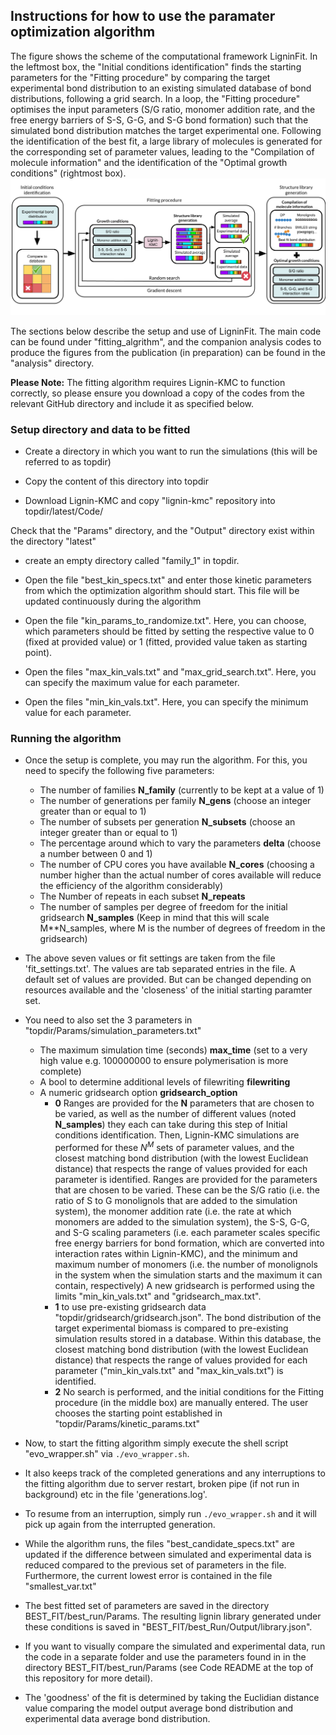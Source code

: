## Instructions for how to use the paramater optimization algorithm
The figure shows the scheme of the computational framework LigninFit. In the leftmost box, the "Initial conditions identification" finds the starting parameters for the "Fitting procedure" by comparing the target experimental bond distribution to an existing simulated database of bond distributions, following a grid search. In a loop, the "Fitting procedure" optimises the input parameters (S/G ratio, monomer addition rate, and the free energy barriers of S-S, G-G, and S-G bond formation) such that the simulated bond distribution matches the target experimental one.
Following the identification of the best fit, a large library of molecules is generated for the corresponding set of parameter values, leading to the "Compilation of molecule information" and the identification of the "Optimal growth conditions" (rightmost box).
![image info](./overview.png)

The sections below describe the setup and use of LigninFit. The main code can be found under "fitting_algrithm", and the companion analysis codes to produce the figures from the publication (in preparation) can be found in the "analysis" directory. 

**Please Note:** The fitting algorithm requires Lignin-KMC to function correctly, so please ensure you download a copy of the codes from the relevant GitHub directory and include it as specified below.

### Setup directory and data to be fitted

- Create a directory in which you want to run the simulations (this will be referred to as topdir)

- Copy the content of this directory into topdir

- Download Lignin-KMC and copy "lignin-kmc" repository into topdir/latest/Code/


Check that the "Params" directory, and the "Output" directory exist within the directory "latest"

- create an empty directory called "family_1" in topdir.

- Open the file "best_kin_specs.txt" and enter those kinetic parameters from which the optimization algorithm should start. This file will be updated continuously during the algorithm

- Open the file "kin_params_to_randomize.txt". Here, you can choose, which parameters should be fitted by setting the respective value to 0 (fixed at provided value) or 1 (fitted, provided value taken as starting point). 

- Open the files "max_kin_vals.txt" and "max_grid_search.txt". Here, you can specify the maximum value for each parameter.

- Open the files "min_kin_vals.txt". Here, you can specify the minimum value for each parameter.


### Running the algorithm

- Once the setup is complete, you may run the algorithm. For this, you need to specify the following five parameters:

    - The number of families **N_family** (currently to be kept at a value of 1)
    - The number of generations per family **N_gens** (choose an integer greater than or equal to 1)
    - The number of subsets per generation **N_subsets** (choose an integer greater than or equal to 1)
    - The percentage around which to vary the parameters **delta** (choose a number between 0 and 1)
    - The number of CPU cores you have available **N_cores** (choosing a number higher than the actual number of cores available will reduce the efficiency of the algorithm considerably)
    - The Number of repeats in each subset **N_repeats**
    - The number of samples per degree of freedom for the initial gridsearch **N_samples** (Keep in mind that this will scale M**N_samples, where M is the number of degrees of freedom in the gridsearch) 
    
- The above seven values or fit settings are taken from the file 'fit_settings.txt'. The values are tab separated entries in the file. A default set of values are provided. But can be changed depending on resources available and the 'closeness' of the initial starting paramter set.

- You need to also set the 3 parameters in "topdir/Params/simulation_parameters.txt"

    - The maximum simulation time (seconds) **max_time** (set to a very high value e.g. 100000000 to ensure polymerisation is more complete)
    - A bool to determine additional levels of filewriting **filewriting**
    - A numeric gridsearch option **gridsearch_option**
        - **0** Ranges are provided for the **N** parameters that are chosen to be varied, as well as the number of different values (noted **N_samples**) they each can take during this step of Initial conditions identification. Then, Lignin-KMC simulations are performed for these $N^M$ sets of parameter values, and the closest matching bond distribution (with the lowest Euclidean distance) that respects the range of values provided for each parameter is identified. Ranges are provided for the parameters that are chosen to be varied. These can be the S/G ratio (i.e. the ratio of S to G monolignols that are added to the simulation system), the monomer addition rate (i.e. the rate at which monomers are added to the simulation system), the S-S, G-G, and S-G  scaling parameters (i.e. each parameter scales specific free energy barriers for bond formation, which are converted into interaction rates within Lignin-KMC), and the minimum and maximum number of monomers (i.e. the number of monolignols in the system when the simulation starts and the maximum it can contain, respectively) A new gridsearch is performed using the limits "min_kin_vals.txt" and "gridsearch_max.txt". 
        - **1** to use pre-existing gridsearch data "topdir/gridsearch/gridsearch.json". The bond distribution of the target experimental biomass is compared to pre-existing simulation results stored in a database. Within this database, the closest matching bond distribution (with the lowest Euclidean distance) that respects the range of values provided for each parameter ("min_kin_vals.txt" and "max_kin_vals.txt") is identified.
        - **2** No search is performed, and the initial conditions for the Fitting procedure (in the middle box) are manually entered. The user chooses the starting point established in "topdir/Params/kinetic_params.txt"

- Now, to start the fitting algorithm simply execute the shell script "evo_wrapper.sh" via `./evo_wrapper.sh`.

- It also keeps track of the completed generations and any interruptions to the fitting algorithm due to server restart, broken pipe (if not run in background) etc in the file 'generations.log'.

- To resume from an interruption, simply run `./evo_wrapper.sh` and it will pick up again from the interrupted generation.

- While the algorithm runs, the files "best_candidate_specs.txt" are updated if the difference between simulated and experimental data is reduced compared to the previous set of parameters in the file. Furthermore, the current lowest error is contained in the file "smallest_var.txt"

- The best fitted set of parameters are saved in the directory BEST_FIT/best_run/Params. The resulting lignin library generated under these conditions is saved in "BEST_FIT/best_Run/Output/library.json".

- If you want to visually compare the simulated and experimental data, run the code in a separate folder and use the parameters found in in the directory BEST_FIT/best_run/Params (see Code README at the top of this repository for more detail).

- The 'goodness' of the fit is determined by taking the Euclidian distance value comparing the model output average bond distribution and experimental data average bond distribution. 

